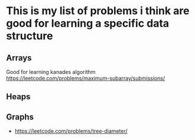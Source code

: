 # This is my list of problems i think are good for learning a specific data structure

## Arrays
Good for learning kanades algorithm
https://leetcode.com/problems/maximum-subarray/submissions/

## Heaps

## Graphs
- https://leetcode.com/problems/tree-diameter/